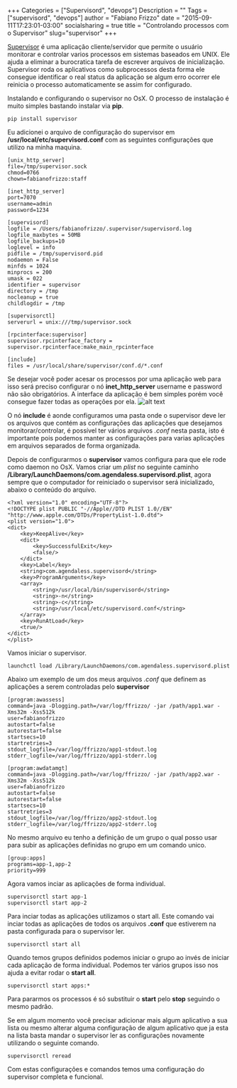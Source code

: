 +++
Categories = ["Supervisord", "devops"]
Description = ""
Tags = ["supervisord", "devops"]
author = "Fabiano Frizzo"
date = "2015-09-11T17:23:01-03:00"
socialsharing = true
title = "Controlando processos com o Supervisor"
slug="supervisor"
+++

[Supervisor](http://supervisord.org) é uma aplicação cliente/servidor que permite o usuário monitorar e controlar varios processos em sistemas baseados em UNIX. Ele ajuda a eliminar a burocratica tarefa de escrever arquivos de inicialização.
Supervisor roda os aplicativos como subprocessos desta forma ele consegue identificar o real status da aplicação se algum erro ocorrer ele reinicia o processo automaticamente se assim for configurado.

Instalando e configurando o supervisor no OsX.
O processo de instalação é muito simples bastando instalar via  **pip**.

```
pip install supervisor
```

Eu adicionei o arquivo de configuração do supervisor em **/usr/local/etc/supervisord.conf** com as seguintes configurações que utilizo na minha maquina.

```
[unix_http_server]
file=/tmp/supervisor.sock
chmod=0766
chown=fabianofrizzo:staff

[inet_http_server]
port=7070
username=admin
password=1234

[supervisord]
logfile = /Users/fabianofrizzo/.supervisor/supervisord.log
logfile_maxbytes = 50MB
logfile_backups=10
loglevel = info
pidfile = /tmp/supervisord.pid
nodaemon = False
minfds = 1024
minprocs = 200
umask = 022
identifier = supervisor
directory = /tmp
nocleanup = true
childlogdir = /tmp

[supervisorctl]
serverurl = unix:///tmp/supervisor.sock

[rpcinterface:supervisor]
supervisor.rpcinterface_factory = supervisor.rpcinterface:make_main_rpcinterface

[include]
files = /usr/local/share/supervisor/conf.d/*.conf
```

Se desejar você poder acesar os processos por uma aplicação web para isso será preciso configurar o nó **inet_http_server** username e password não são obrigatórios. A interface da aplicação é bem simples porém você consegue fazer todas as operações por ela.
![alt text](/imgs/posts/supervisor/supervisor.png)

O nó **include** é aonde configuramos uma pasta onde o supervisor deve ler os arquivos que contém as configurações das aplicações que desejamos monitorar/controlar, é possível ter vários arquivos *.conf* nesta pasta, isto é importante pois podemos manter as configurações para varias aplicações em arquivos separados de forma organizada.

Depois de configurarmos o **supervisor** vamos configura para que ele rode como daemon no OsX. Vamos criar um *plist* no seguinte caminho **/Library/LaunchDaemons/com.agendaless.supervisord.plist**, agora sempre que o computador for reiniciado o supervisor será inicializado, abaixo o conteúdo do arquivo.

```
<?xml version="1.0" encoding="UTF-8"?>
<!DOCTYPE plist PUBLIC "-//Apple//DTD PLIST 1.0//EN" "http://www.apple.com/DTDs/PropertyList-1.0.dtd">
<plist version="1.0">
<dict>
    <key>KeepAlive</key>
    <dict>
        <key>SuccessfulExit</key>
        <false/>
    </dict>
    <key>Label</key>
    <string>com.agendaless.supervisord</string>
    <key>ProgramArguments</key>
    <array>
        <string>/usr/local/bin/supervisord</string>
        <string>-n</string>
        <string>-c</string>
        <string>/usr/local/etc/supervisord.conf</string>
    </array>
    <key>RunAtLoad</key>
    <true/>
</dict>
</plist>
```

Vamos iniciar o supervisor.
```
launchctl load /Library/LaunchDaemons/com.agendaless.supervisord.plist
```

Abaixo um exemplo de um dos meus arquivos *.conf* que definem as aplicações a serem controladas pelo **supervisor**

```
[program:awassess]
command=java -Dlogging.path=/var/log/ffrizzo/ -jar /path/app1.war -Xms32m -Xss512k
user=fabianofrizzo
autostart=false
autorestart=false
startsecs=10
startretries=3
stdout_logfile=/var/log/ffrizzo/app1-stdout.log
stderr_logfile=/var/log/ffrizzo/app1-stderr.log

[program:awdatamgt]
command=java -Dlogging.path=/var/log/ffrizzo/ -jar /path/app2.war -Xms32m -Xss512k
user=fabianofrizzo
autostart=false
autorestart=false
startsecs=10
startretries=3
stdout_logfile=/var/log/ffrizzo/app2-stdout.log
stderr_logfile=/var/log/ffrizzo/app2-stderr.log
```

No mesmo arquivo eu tenho a definição de um grupo o qual posso usar para subir as aplicações definidas no grupo em um comando unico.

```
[group:apps]
programs=app-1,app-2
priority=999
```

Agora vamos inciar as aplicações de forma individual.
```
supervisorctl start app-1
supervisorctl start app-2
```

Para inciar todas as aplicações utilizamos o start all. Este comando vai inciar todas as aplicações de todos os arquivos **.conf** que estiverem na pasta configurada para o supervisor ler.
```
supervisorctl start all
```

Quando temos grupos definidos podemos iniciar o grupo ao invés de iniciar cada aplicação de forma individual. Podemos ter vários grupos isso nos ajuda a evitar rodar o **start all**.
```
supervisorctl start apps:*
```

Para pararmos os processos é só substituir o **start** pelo **stop** seguindo o mesmo padrão.

Se em algum momento você precisar adicionar mais algum aplicativo a sua lista ou mesmo alterar alguma configuração de algum aplicativo que ja esta na lista basta mandar o supervisor ler as configurações novamente utilizando o seguinte comando.
```
supervisorctl reread
```

Com estas configurações e comandos temos uma configuração do supervisor completa e funcional.
